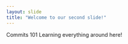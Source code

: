 ```yaml
---
layout: slide
title: "Welcome to our second slide!"
---
```

Commits 101
Learning everything around here!
